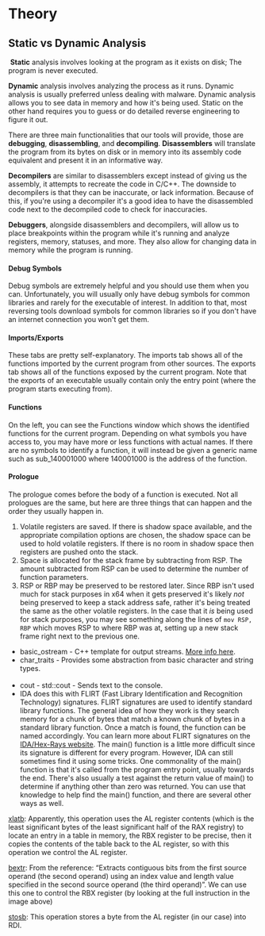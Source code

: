 # Theory
Static vs Dynamic Analysis
--------------------------

 **Static** analysis involves looking at the program as it exists on disk; The program is never executed. 

**Dynamic** analysis involves analyzing the process as it runs. Dynamic analysis is usually preferred unless dealing with malware. Dynamic analysis allows you to see data in memory and how it's being used. Static on the other hand requires you to guess or do detailed reverse engineering to figure it out.

There are three main functionalities that our tools will provide, those are **debugging**, **disassembling**, and **decompiling**. **Disassemblers** will translate the program from its bytes on disk or in memory into its assembly code equivalent and present it in an informative way. 

**Decompilers** are similar to disassemblers except instead of giving us the assembly, it attempts to recreate the code in C/C++. The downside to decompilers is that they can be inaccurate, or lack information. Because of this, if you're using a decompiler it's a good idea to have the disassembled code next to the decompiled code to check for inaccuracies. 

**Debuggers**, alongside disassemblers and decompilers, will allow us to place breakpoints within the program while it's running and analyze registers, memory, statuses, and more. They also allow for changing data in memory while the program is running.

#### Debug Symbols

Debug symbols are extremely helpful and you should use them when you can. Unfortunately, you will usually only have debug symbols for common libraries and rarely for the executable of interest. In addition to that, most reversing tools download symbols for common libraries so if you don't have an internet connection you won't get them.

#### Imports/Exports

These tabs are pretty self-explanatory. The imports tab shows all of the functions imported by the current program from other sources. The exports tab shows all of the functions exposed by the current program. Note that the exports of an executable usually contain only the entry point (where the program starts executing from).

#### Functions

On the left, you can see the Functions window which shows the identified functions for the current program. Depending on what symbols you have access to, you may have more or less functions with actual names. If there are no symbols to identify a function, it will instead be given a generic name such as sub\_140001000 where 140001000 is the address of the function.

#### Prologue

The prologue comes before the body of a function is executed. Not all prologues are the same, but here are three things that can happen and the order they usually happen in.

1.  Volatile registers are saved. If there is shadow space available, and the appropriate compilation options are chosen, the shadow space can be used to hold volatile registers. If there is no room in shadow space then registers are pushed onto the stack.
2.  Space is allocated for the stack frame by subtracting from RSP. The amount subtracted from RSP can be used to determine the number of function parameters.
3.  RSP or RBP may be preserved to be restored later. Since RBP isn't used much for stack purposes in x64 when it gets preserved it's likely _not_ being preserved to keep a stack address safe, rather it's being treated the same as the other volatile registers. In the case that it _is_ being used for stack purposes, you may see something along the lines of `mov RSP, RBP` which moves RSP to where RBP was at, setting up a new stack frame right next to the previous one.

*   basic\_ostream - C++ template for output streams. [More info here](https://en.cppreference.com/w/cpp/io/basic_ostream).
*   char\_traits - Provides some abstraction from basic character and string types.  
     
*   cout - std::cout - Sends text to the console.
*   IDA does this with FLIRT (Fast Library Identification and Recognition Technology) signatures. FLIRT signatures are used to identify standard library functions. The general idea of how they work is they search memory for a chunk of bytes that match a known chunk of bytes in a standard library function. Once a match is found, the function can be named accordingly. You can learn more about FLIRT signatures on the [IDA/Hex-Rays website](https://hex-rays.com/products/ida/tech/flirt/in_depth/). The main() function is a little more difficult since its signature is different for every program. However, IDA can still sometimes find it using some tricks. One commonality of the main() function is that it's called from the program entry point, usually towards the end. There's also usually a test against the return value of main() to determine if anything other than zero was returned. You can use that knowledge to help find the main() function, and there are several other ways as well.

[xlatb](https://www.felixcloutier.com/x86/xlat:xlatb): Apparently, this operation uses the AL register contents (which is the least significant bytes of the least significant half of the RAX registry) to locate an entry in a table in memory, the RBX register to be precise, then it copies the contents of the table back to the AL register, so with this operation we control the AL register.

[bextr](https://www.felixcloutier.com/x86/bextr): From the reference: “Extracts contiguous bits from the first source operand (the second operand) using an index value and length value specified in the second source operand (the third operand)”. We can use this one to control the RBX register (by looking at the full instruction in the image above)

[stosb](https://www.felixcloutier.com/x86/stos:stosb:stosw:stosd:stosq): This operation stores a byte from the AL register (in our case) into RDI.